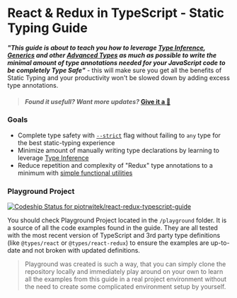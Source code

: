 # React & Redux in TypeScript - Static Typing Guide
**_"This guide is about to teach you how to leverage [Type Inference](https://www.typescriptlang.org/docs/handbook/type-inference.html), [Generics](https://www.typescriptlang.org/docs/handbook/generics.html) and other [Advanced Types](https://www.typescriptlang.org/docs/handbook/advanced-types.html) as much as possible to write the minimal amount of type annotations needed for your JavaScript code to be completely Type Safe"_** - this will make sure you get all the benefits of Static Typing and your productivity won't be slowed down by adding excess type annotations.

> #### _Found it usefull? Want more updates?_ [**Give it a :star2:**](https://github.com/piotrwitek/react-redux-typescript-patterns/stargazers)  

### Goals
- Complete type safety with [`--strict`](https://www.typescriptlang.org/docs/handbook/compiler-options.html) flag without failing to `any` type for the best static-typing experience
- Minimize amount of manually writing type declarations by learning to leverage [Type Inference](https://www.typescriptlang.org/docs/handbook/type-inference.html)
- Reduce repetition and complexity of "Redux" type annotations to a minimum with [simple functional utilities](https://github.com/piotrwitek/typesafe-actions#typesafe-actions)

### Playground Project
[![Codeship Status for piotrwitek/react-redux-typescript-guide](https://app.codeship.com/projects/11eb8c10-d117-0135-6c51-26e28af241d2/status?branch=master)](https://app.codeship.com/projects/262359)

You should check Playground Project located in the `/playground` folder. It is a source of all the code examples found in the guide. They are all tested with the most recent version of TypeScript and 3rd party type definitions (like `@types/react` or `@types/react-redux`) to ensure the examples are up-to-date and not broken with updated definitions.
> Playground was created is such a way, that you can simply clone the repository locally and immediately play around on your own to learn all the examples from this guide in a real project environment without the need to create some complicated environment setup by yourself.
